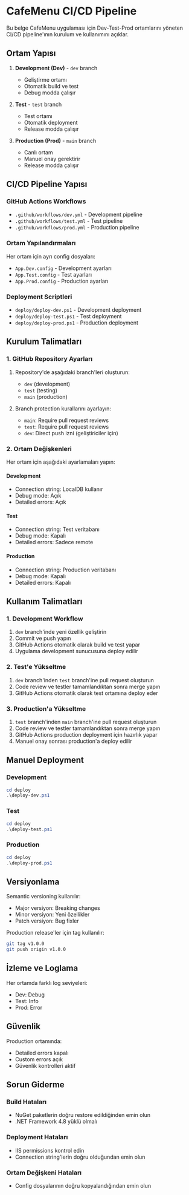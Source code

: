 # CafeMenu CI/CD Pipeline

Bu belge CafeMenu uygulaması için Dev-Test-Prod ortamlarını yöneten CI/CD pipeline'ının kurulum ve kullanımını açıklar.

## Ortam Yapısı

1. **Development (Dev)** - `dev` branch
   - Geliştirme ortamı
   - Otomatik build ve test
   - Debug modda çalışır

2. **Test** - `test` branch
   - Test ortamı
   - Otomatik deployment
   - Release modda çalışır

3. **Production (Prod)** - `main` branch
   - Canlı ortam
   - Manuel onay gerektirir
   - Release modda çalışır

## CI/CD Pipeline Yapısı

### GitHub Actions Workflows

- `.github/workflows/dev.yml` - Development pipeline
- `.github/workflows/test.yml` - Test pipeline
- `.github/workflows/prod.yml` - Production pipeline

### Ortam Yapılandırmaları

Her ortam için ayrı config dosyaları:
- `App.Dev.config` - Development ayarları
- `App.Test.config` - Test ayarları
- `App.Prod.config` - Production ayarları

### Deployment Scriptleri

- `deploy/deploy-dev.ps1` - Development deployment
- `deploy/deploy-test.ps1` - Test deployment
- `deploy/deploy-prod.ps1` - Production deployment

## Kurulum Talimatları

### 1. GitHub Repository Ayarları

1. Repository'de aşağıdaki branch'leri oluşturun:
   - `dev` (development)
   - `test` (testing)
   - `main` (production)

2. Branch protection kurallarını ayarlayın:
   - `main`: Require pull request reviews
   - `test`: Require pull request reviews
   - `dev`: Direct push izni (geliştiriciler için)

### 2. Ortam Değişkenleri

Her ortam için aşağıdaki ayarlamaları yapın:

#### Development
- Connection string: LocalDB kullanır
- Debug mode: Açık
- Detailed errors: Açık

#### Test
- Connection string: Test veritabanı
- Debug mode: Kapalı
- Detailed errors: Sadece remote

#### Production
- Connection string: Production veritabanı
- Debug mode: Kapalı
- Detailed errors: Kapalı

## Kullanım Talimatları

### 1. Development Workflow

1. `dev` branch'inde yeni özellik geliştirin
2. Commit ve push yapın
3. GitHub Actions otomatik olarak build ve test yapar
4. Uygulama development sunucusuna deploy edilir

### 2. Test'e Yükseltme

1. `dev` branch'inden `test` branch'ine pull request oluşturun
2. Code review ve testler tamamlandıktan sonra merge yapın
3. GitHub Actions otomatik olarak test ortamına deploy eder

### 3. Production'a Yükseltme

1. `test` branch'inden `main` branch'ine pull request oluşturun
2. Code review ve testler tamamlandıktan sonra merge yapın
3. GitHub Actions production deployment için hazırlık yapar
4. Manuel onay sonrası production'a deploy edilir

## Manuel Deployment

### Development
```powershell
cd deploy
.\deploy-dev.ps1
```

### Test
```powershell
cd deploy
.\deploy-test.ps1
```

### Production
```powershell
cd deploy
.\deploy-prod.ps1
```

## Versiyonlama

Semantic versioning kullanılır:
- Major versiyon: Breaking changes
- Minor versiyon: Yeni özellikler
- Patch versiyon: Bug fixler

Production release'ler için tag kullanılır:
```bash
git tag v1.0.0
git push origin v1.0.0
```

## İzleme ve Loglama

Her ortamda farklı log seviyeleri:
- Dev: Debug
- Test: Info
- Prod: Error

## Güvenlik

Production ortamında:
- Detailed errors kapalı
- Custom errors açık
- Güvenlik kontrolleri aktif

## Sorun Giderme

### Build Hataları
- NuGet paketlerin doğru restore edildiğinden emin olun
- .NET Framework 4.8 yüklü olmalı

### Deployment Hataları
- IIS permissions kontrol edin
- Connection string'lerin doğru olduğundan emin olun

### Ortam Değişkeni Hataları
- Config dosyalarının doğru kopyalandığından emin olun